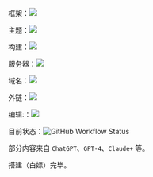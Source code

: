 框架：![ ](https://img.shields.io/badge/mkdocs-green)

主题：![ ](https://img.shields.io/docker/v/squidfunk/mkdocs-material?label=Material)

<!-- 环境：![ ](https://img.shields.io/badge/-CodeSpaces-yellowgreen) -->

构建：![ ](https://img.shields.io/badge/-GitHub%20Actions-blue)

服务器：![ ](https://img.shields.io/badge/-Vercel-blue)

域名：![ ](https://img.shields.io/badge/NameSoil-1-red)

外链：![ ](https://img.shields.io/badge/-SMMS-yellowgreen)

编辑:：![ ](https://img.shields.io/badge/-VS%20Code-orange)

目前状态：![GitHub Workflow Status](https://img.shields.io/github/actions/workflow/status/dingeral/doc-note/ci.yml)

部分内容来自 `ChatGPT`、`GPT-4`、`Claude+` 等。

搭建（白嫖）完毕。
